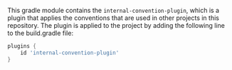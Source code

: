 This gradle module contains the `internal-convention-plugin`,
which is a plugin that applies the conventions that are used in other projects in this repository.
The plugin is applied to the project by adding the following line to the build.gradle file:

```groovy
plugins {
    id 'internal-convention-plugin'
}
```